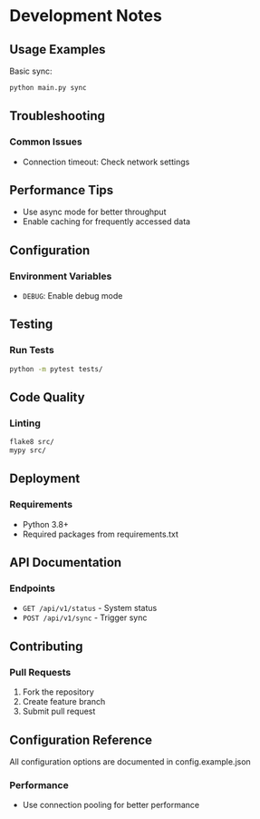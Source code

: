 # Development Notes
## Usage Examples

Basic sync:
```bash
python main.py sync
```
## Troubleshooting

### Common Issues

- Connection timeout: Check network settings
## Performance Tips

- Use async mode for better throughput
- Enable caching for frequently accessed data
## Configuration

### Environment Variables

- `DEBUG`: Enable debug mode
## Testing

### Run Tests

```bash
python -m pytest tests/
```
## Code Quality

### Linting

```bash
flake8 src/
mypy src/
```
## Deployment

### Requirements

- Python 3.8+
- Required packages from requirements.txt
## API Documentation

### Endpoints

- `GET /api/v1/status` - System status
- `POST /api/v1/sync` - Trigger sync
## Contributing

### Pull Requests

1. Fork the repository
2. Create feature branch
3. Submit pull request
## Configuration Reference

All configuration options are documented in config.example.json
### Performance

- Use connection pooling for better performance
